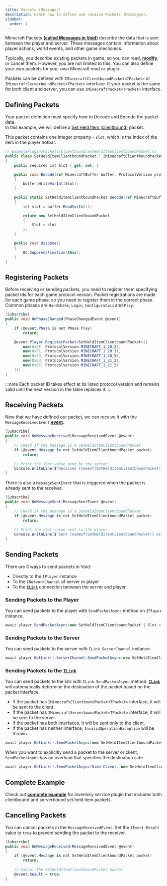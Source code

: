 ```yaml
---
title: Packets (Messages)
description: Learn how to define and receive Packets (Messages).
sidebar:
  order: 1
---
```


Minecraft Packets [**(called Messages in Void)**](https://github.com/caunt/Void/blob/main/src/Minecraft/Network/Messages/Packets/IMinecraftPacket.cs#L7) describe the data that is sent between the player and server.
These messages contain information about player actions, world events, and other game mechanics.

Typically, you describe existing packets in game, so you can read, [**modify**](/docs/developing-plugins/network/modifying-data), or cancel them.
However, you are not limited to this. You can also define your own packets for your own Minecraft mod or plugin.

Packets can be defined with `IMinecraftClientboundPacket<TPacket>` or `IMinecraftServerboundPacket<TPacket>` interface. If your packet is the same for both client and server, you can use `IMinecraftPacket<TPacket>` interface.

## Defining Packets
Your packet definition must specify how to Decode and Encode the packet data.  
In this example, we will define a [Set Held Item (clientbound)](https://minecraft.wiki/w/Java_Edition_protocol/Packets#Set_Held_Item_(clientbound)) packet.

This packet contains one integer property - `slot`, which is the index of the item in the player hotbar.
```csharp
// ExamplePlugin/Packets/Clientbound/SetHeldItemClientboundPacket.cs
public class SetHeldItemClientboundPacket : IMinecraftClientboundPacket<SetHeldItemClientboundPacket>
{
    public required int Slot { get; set; }

    public void Encode(ref MinecraftBuffer buffer, ProtocolVersion protocolVersion)
    {
        buffer.WriteVarInt(Slot);
    }

    public static SetHeldItemClientboundPacket Decode(ref MinecraftBuffer buffer, ProtocolVersion protocolVersion)
    {
        int slot = buffer.ReadVarInt();

        return new SetHeldItemClientboundPacket
        {
            Slot = slot
        };
    }

    public void Dispose()
    {
        GC.SuppressFinalize(this);
    }
}

```

## Registering Packets
Before receiving or sending packets, you need to register them specifying packet ids for each game protocol version.
Packet registrations are made for each game phase, so you need to register them in the correct phase. Common phases are `Handshake`, `Login`, `Configuration` and `Play`.
```csharp
[Subscribe]
public void OnPhaseChanged(PhaseChangedEvent @event)
{
    if (@event.Phase is not Phase.Play)
        return;

    @event.Player.RegisterPacket<SetHeldItemClientboundPacket>([
        new(0x4F, ProtocolVersion.MINECRAFT_1_20_2),
        new(0x51, ProtocolVersion.MINECRAFT_1_20_3),
        new(0x53, ProtocolVersion.MINECRAFT_1_20_5),
        new(0x63, ProtocolVersion.MINECRAFT_1_21_2),
        new(0x62, ProtocolVersion.MINECRAFT_1_21_5)
    ]);
}
```

:::note
Each packet ID takes effect at its listed protocol version and remains valid until the next version in the table replaces it.
:::

## Receiving Packets
Now that we have defined our packet, we can receive it with the `MessageReceivedEvent` [**event**](/docs/developing-plugins/events/listening-to-events/).
```csharp
[Subscribe]
public void OnMessageReceived(MessageReceivedEvent @event)
{
    // Check if the message is a SetHeldItemClientboundPacket
    if (@event.Message is not SetHeldItemClientboundPacket packet)
        return;
        
    // Print the slot value sent by the server
    Console.WriteLine($"Received {nameof(SetHeldItemClientboundPacket)} with Slot: {packet.Slot}");
}
```

There is also a `MessageSentEvent` that is triggered when the packet is already sent to the receiver.
```csharp
[Subscribe]
public void OnMessageSent(MessageSentEvent @event)
{
    // Check if the message is a SetHeldItemClientboundPacket
    if (@event.Message is not SetHeldItemClientboundPacket packet)
        return;
        
    // Print the slot value sent to the player
    Console.WriteLine($"Sent {nameof(SetHeldItemClientboundPacket)} with Slot: {packet.Slot}");
}
```

## Sending Packets
There are 3 ways to send packets in Void:
- Directly to the `IPlayer` instance
- To the `INetworkChannel` of server or player 
- To the [**`ILink`**](/docs/developing-plugins/network/links) connection between the server and player

### Sending Packets to the Player
You can send packets to the player with `SendPacketAsync` method on `IPlayer` instance.
```csharp
await player.SendPacketAsync(new SetHeldItemClientboundPacket { Slot = slot }, cancellationToken);
```

### Sending Packets to the Server
You can send packets to the server with `ILink.ServerChannel` instance.
```csharp
await player.GetLink().ServerChannel.SendPacketAsync(new SetHeldItemClientboundPacket { Slot = slot }, cancellationToken);
```

### Sending Packets to the [**`ILink`**](/docs/developing-plugins/network/links)
You can send packets to the link with `ILink.SendPacketAsync` method.
[**`ILink`**](/docs/developing-plugins/network/links) will automatically determine the destination of the packet based on the packet interface.  
- If the packet has `IMinecraftClientboundPacket<TPacket>` interface, it will be sent to the client.
- If the packet has `IMinecraftServerboundPacket<TPacket>` interface, it will be sent to the server.
- If the packet has both interfaces, it will be sent only to the client.
- If the packet has neither interface, `InvalidOperationException` will be thrown.
```csharp
await player.GetLink().SendPacketAsync(new SetHeldItemClientboundPacket { Slot = slot }, cancellationToken);
```

When you want to explicitly send a packet to the server or client, `SendPacketAsync` has an overload that specifies the destination side.
```csharp
await player.GetLink().SendPacketAsync(Side.Client, new SetHeldItemClientboundPacket { Slot = slot }, cancellationToken);
```

## Complete Example
Check out [**complete example**](https://github.com/caunt/Void/blob/main/src/Plugins/ExamplePlugin/Services/InventoryService.cs) for inventory service plugin that includes both clientbound and serverbound set held item packets.


## Cancelling Packets
You can cancel packets in the `MessageReceivedEvent`.
Set the `IEvent.Result` value to `true` to prevent sending the packet to the receiver.
```csharp
[Subscribe]
public void OnMessageReceived(MessageReceivedEvent @event)
{
    if (@event.Message is not SetHeldItemClientboundPacket packet)
        return;
        
    // Cancel the SetHeldItemClientboundPacket packet
    @event.Result = true;
}
```
